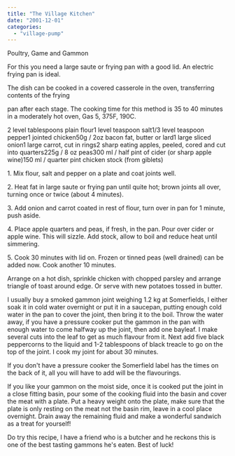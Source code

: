 ```yaml
---
title: "The Village Kitchen"
date: "2001-12-01"
categories: 
  - "village-pump"
---
```


Poultry, Game and Gammon

For this you need a large saute or frying pan with a good lid. An electric frying pan is ideal.

The dish can be cooked in a covered casserole in the oven, transferring contents of the frying

pan after each stage. The cooking time for this method is 35 to 40 minutes in a moderately hot oven, Gas 5, 375F, 190C.

2 level tablespoons plain flour1 level teaspoon salt1/3 level teaspoon pepper1 jointed chicken50g / 2oz bacon fat, butter or lard1 large sliced onion1 large carrot, cut in rings2 sharp eating apples, peeled, cored and cut into quarters225g / 8 oz peas300 ml / half pint of cider (or sharp apple wine)150 ml / quarter pint chicken stock (from giblets)

1\. Mix flour, salt and pepper on a plate and coat joints well.

2\. Heat fat in large saute or frying pan until quite hot; brown joints all over, turning once or twice (about 4 minutes).

3\. Add onion and carrot coated in rest of flour, turn over in pan for 1 minute, push aside.

4\. Place apple quarters and peas, if fresh, in the pan. Pour over cider or apple wine. This will sizzle. Add stock, allow to boil and reduce heat until simmering.

5\. Cook 30 minutes with lid on. Frozen or tinned peas (well drained) can be added now. Cook another 10 minutes.

Arrange on a hot dish, sprinkle chicken with chopped parsley and arrange triangle of toast around edge. Or serve with new potatoes tossed in butter.

I usually buy a smoked gammon joint weighing 1.2 kg at Somerfields, I either soak it in cold water overnight or put it in a saucepan, putting enough cold water in the pan to cover the joint, then bring it to the boil. Throw the water away, if you have a pressure cooker put the gammon in the pan with enough water to come halfway up the joint, then add one bayleaf. I make several cuts into the leaf to get as much flavour from it. Next add five black peppercorns to the liquid and 1-2 tablespoons of black treacle to go on the top of the joint. I cook my joint for about 30 minutes.

If you don't have a pressure cooker the Somerfield label has the times on the back of it, all you will have to add will be the flavourings.

If you like your gammon on the moist side, once it is cooked put the joint in a close fitting basin, pour some of the cooking fluid into the basin and cover the meat with a plate. Put a heavy weight onto the plate, make sure that the plate is only resting on the meat not the basin rim, leave in a cool place overnight. Drain away the remaining fluid and make a wonderful sandwich as a treat for yourself!

Do try this recipe, I have a friend who is a butcher and he reckons this is one of the best tasting gammons he's eaten. Best of luck!

